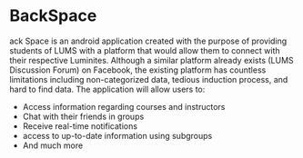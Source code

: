 # BackSpace

ack Space is an android application created with the purpose of providing students of LUMS with a platform that would allow them to connect with their respective Luminites. Although a similar platform already exists (LUMS Discussion Forum) on Facebook, the existing platform has countless limitations including non-categorized data, tedious induction process, and hard to find data. The application will allow users to:

- Access information regarding courses and instructors
- Chat with their friends in groups
- Receive real-time notifications
- access to up-to-date information using subgroups
- And much more

